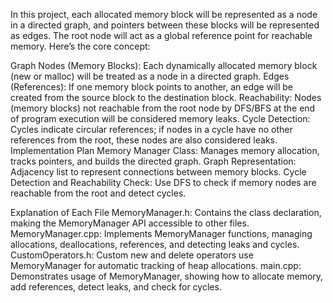 In this project, each allocated memory block will be represented as a node in a directed graph, and pointers between these blocks will be represented as edges. The root node will act as a global reference point for reachable memory. Here’s the core concept:

Graph Nodes (Memory Blocks): Each dynamically allocated memory block (new or malloc) will be treated as a node in a directed graph.
Edges (References): If one memory block points to another, an edge will be created from the source block to the destination block.
Reachability: Nodes (memory blocks) not reachable from the root node by DFS/BFS at the end of program execution will be considered memory leaks.
Cycle Detection: Cycles indicate circular references; if nodes in a cycle have no other references from the root, these nodes are also considered leaks.
Implementation Plan
Memory Manager Class: Manages memory allocation, tracks pointers, and builds the directed graph.
Graph Representation: Adjacency list to represent connections between memory blocks.
Cycle Detection and Reachability Check: Use DFS to check if memory nodes are reachable from the root and detect cycles.


Explanation of Each File
MemoryManager.h: Contains the class declaration, making the MemoryManager API accessible to other files.
MemoryManager.cpp: Implements MemoryManager functions, managing allocations, deallocations, references, and detecting leaks and cycles.
CustomOperators.h: Custom new and delete operators use MemoryManager for automatic tracking of heap allocations.
main.cpp: Demonstrates usage of MemoryManager, showing how to allocate memory, add references, detect leaks, and check for cycles.




